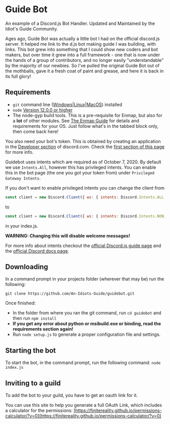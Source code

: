 # Guide Bot
An example of a Discord.js Bot Handler. Updated and Maintained by the Idiot's Guide Community.

Ages ago, Guide Bot was actually a little bot I had on the official discord.js server.
It helped me link to the d.js bot making guide I was building, with links.
This bot grew into something that I could show new coders and bot makers, but
over time it grew into a full framework - one that is now under the hands of a 
group of contributors, and no longer easily "understandable" by the majority
of our newbies. So I've pulled the original Guide Bot out of the mothballs,
gave it a fresh coat of paint and grease, and here it is back in its full glory!

## Requirements

- `git` command line ([Windows](https://git-scm.com/download/win)|[Linux](https://git-scm.com/book/en/v2/Getting-Started-Installing-Git)|[MacOS](https://git-scm.com/download/mac)) installed
- `node` [Version 12.0.0 or higher](https://nodejs.org)
- The node-gyp build tools. This is a pre-requisite for Enmap, but also for a **lot** of other modules. See [The Enmap Guide](https://enmap.evie.codes/install#pre-requisites) for details and requirements for your OS. Just follow what's in the tabbed block only, then come back here!

You also need your bot's token. This is obtained by creating an application in
the [Developer section](https://discord.com/developers) of discord.com. Check the [first section of this page](https://anidiots.guide/getting-started/the-long-version.html) 
for more info.

Guidebot uses intents which are required as of October 7, 2020. By default we use `Intents.All`, however this has privileged intents. You can enable this in the bot page 
(the one you got your token from) under `Privileged Gateway Intents`.

If you don't want to enable privileged intents you can change the client from 
```js
const client = new Discord.Client({ ws: { intents: Discord.Intents.ALL } });
```
to 
```js
const client = new Discord.Client({ ws: { intents: Discord.Intents.NON_PRIVILEGED } });
``` 
in your index.js. 

**WARNING: Changing this will disable welcome messages!**

For more info about intents checkout the [official Discord.js guide page](https://discordjs.guide/popular-topics/intents.html) and the [official Discord docs page](https://discord.com/developers/docs/topics/gateway#gateway-intents).
## Downloading

In a command prompt in your projects folder (wherever that may be) run the following:

`git clone https://github.com/An-Idiots-Guide/guidebot.git`

Once finished: 

- In the folder from where you ran the git command, run `cd guidebot` and then run `npm install`
- **If you get any error about python or msibuild.exe or binding, read the requirements section again!**
- Run `node setup.js` to generate a proper configuration file and settings.

## Starting the bot

To start the bot, in the command prompt, run the following command:
`node index.js`

## Inviting to a guild

To add the bot to your guild, you have to get an oauth link for it. 

You can use this site to help you generate a full OAuth Link, which includes a calculator for the permissions:
[https://finitereality.github.io/permissions-calculator/?v=0](https://finitereality.github.io/permissions-calculator/?v=0)

